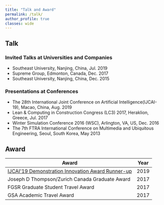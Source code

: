 ```yaml
---
title: "Talk and Award"
permalink: /talk/
author_profile: true
classes: wide
---
```


## Talk
### Invited Talks at Universities and Companies
- Southeast University, Nanjing, China, Jul. 2019
- Supreme Group, Edmonton, Canada, Dec. 2017
- Southeast University, Nanjing, China, Dec. 2015

### Presentations at Conferences
- The 28th International Joint Conference on Artificial Intelligence(IJCAI-19), Macao, China, Aug. 2019
- Lean & Computing in Construction Congress (LC3) 2017, Heraklion, Greece, Jul. 2017
- Winter Simulation Conference 2016 (WSC), Arlington, VA, US, Dec. 2016
- The 7th FTRA International Conference on Multimedia and Ubiquitous Engineering, Seoul, South Korea, May 2013

## Award

| Award         | Year          |
| ------------- | ------------- |
| [IJCAI'19 Demonstration Innovation Award Runner-up](https://www.ijcai19.org/demos.html) |  2019 |
| Joseph D Thompson/Zurich Canada Graduate Award | 2017 |
| FGSR Graduate Student Travel Award | 2017 |
| GSA Academic Travel Award  | 2017 |
